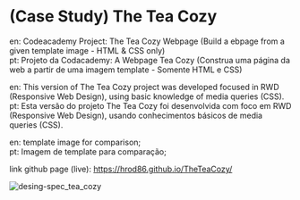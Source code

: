 # (Case Study) The Tea Cozy
en: Codeacademy Project: The Tea Cozy Webpage (Build a ebpage from a given template image - HTML &amp; CSS only)       
pt: Projeto da Codacademy: A Webpage Tea Cozy (Construa uma página da web a partir de uma imagem template - Somente HTML e CSS)

en: This version of The Tea Cozy project was developed focused in RWD (Responsive Web Design), using basic knowledge of media queries (CSS).      
pt: Esta versão do projeto The Tea Cozy foi desenvolvida com foco em RWD (Responsive Web Design), usando conhecimentos básicos de media queries (CSS). 

en: template image for comparison;                                          
pt: Imagem de template para comparação;                               

link github page (live): https://hrod86.github.io/TheTeaCozy/                                     


![desing-spec_tea_cozy](https://github.com/HRod86/TheTeaCozy/assets/119082360/718801d4-acc4-4986-8a2f-670f422bf56e)
